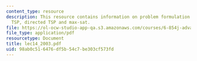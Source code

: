```yaml
---
content_type: resource
description: This resource contains information on problem formulation amd metric
  TSP, directed TSP and max-sat.
file: https://ol-ocw-studio-app-qa.s3.amazonaws.com/courses/6-854j-advanced-algorithms-fall-2005/98ab0c516476df5b54c7be303cf573fd_lec14_2003.pdf
file_type: application/pdf
resourcetype: Document
title: lec14_2003.pdf
uid: 98ab0c51-6476-df5b-54c7-be303cf573fd
---
```

